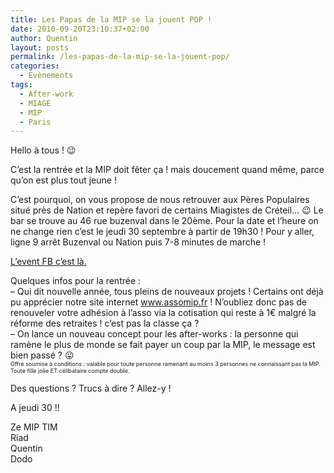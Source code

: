 ```yaml
---
title: Les Papas de la MIP se la jouent POP !
date: 2010-09-20T23:10:37+02:00
author: Quentin
layout: posts
permalink: /les-papas-de-la-mip-se-la-jouent-pop/
categories:
  - Evènements
tags:
  - After-work
  - MIAGE
  - MIP
  - Paris
---
```

Hello à tous ! 😉

C&#8217;est la rentrée et la MIP doit fêter ça ! mais doucement quand même, parce qu&#8217;on est plus tout jeune !

C&#8217;est pourquoi, on vous propose de nous retrouver aux Pères Populaires situé près de Nation et repère favori de certains Miagistes de Créteil&#8230; 😉 Le bar se trouve au 46 rue buzenval dans le 20ème. Pour la date et l&#8217;heure on ne change rien c&#8217;est le jeudi 30 septembre à partir de 19h30 ! Pour y aller, ligne 9 arrêt Buzenval ou Nation puis 7-8 minutes de marche !

<a href="https://www.facebook.com/?ref=logo#!/event.php?eid=136171199762872&ref=mf" target="_blank">L&#8217;event FB c&#8217;est là.</a>

Quelques infos pour la rentrée :  
&#8211; Qui dit nouvelle année, tous pleins de nouveaux projets ! Certains ont déjà pu apprécier notre site internet <a href="/" target="_blank">www.assomip.fr</a> ! N&#8217;oubliez donc pas de renouveler votre adhésion à l&#8217;asso via la cotisation qui reste à 1€ malgré la réforme des retraites ! c&#8217;est pas la classe ça ?  
&#8211; On lance un nouveau concept pour les after-works : la personne qui ramène le plus de monde se fait payer un coup par la MIP, le message est bien passé ? 😛  
<span style="font-size: xx-small;">Offre soumise à conditions : valable pour toute personne ramenant au moins 3 personnes ne connaissant pas la MIP. Toute fille jolie ET célibataire compte double. </span>

Des questions ? Trucs à dire ? Allez-y !

A jeudi 30 !!

Ze MIP TIM  
Riad  
Quentin  
Dodo
